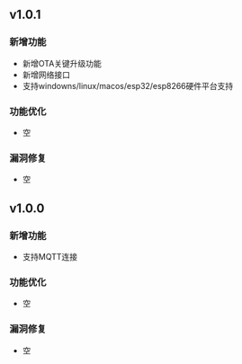 ## v1.0.1

### 新增功能
- 新增OTA关键升级功能
- 新增网络接口
- 支持windowns/linux/macos/esp32/esp8266硬件平台支持

### 功能优化
- 空

### 漏洞修复
- 空


## v1.0.0

### 新增功能
- 支持MQTT连接

### 功能优化
- 空

### 漏洞修复
- 空

